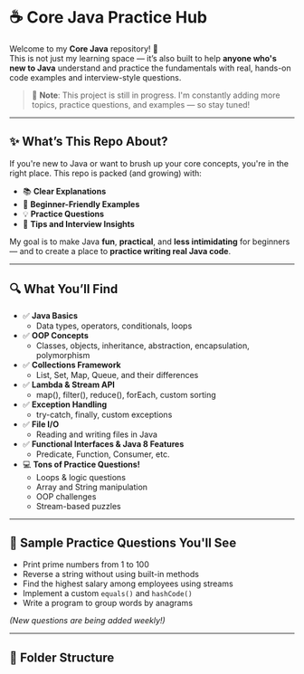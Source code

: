 # ☕ Core Java Practice Hub

Welcome to my **Core Java** repository! 🎉  
This is not just my learning space — it’s also built to help **anyone who's new to Java** understand and practice the fundamentals with real, hands-on code examples and interview-style questions.

> 🚧 **Note**: This project is still in progress. I'm constantly adding more topics, practice questions, and examples — so stay tuned!

---

## ✨ What’s This Repo About?

If you're new to Java or want to brush up your core concepts, you're in the right place. This repo is packed (and growing) with:

- 📚 **Clear Explanations**
- 🧠 **Beginner-Friendly Examples**
- 💡 **Practice Questions**
- 💬 **Tips and Interview Insights**

My goal is to make Java **fun**, **practical**, and **less intimidating** for beginners — and to create a place to **practice writing real Java code**.

---

## 🔍 What You’ll Find

- ✅ **Java Basics**
  - Data types, operators, conditionals, loops
- ✅ **OOP Concepts**
  - Classes, objects, inheritance, abstraction, encapsulation, polymorphism
- ✅ **Collections Framework**
  - List, Set, Map, Queue, and their differences
- ✅ **Lambda & Stream API**
  - map(), filter(), reduce(), forEach, custom sorting
- ✅ **Exception Handling**
  - try-catch, finally, custom exceptions
- ✅ **File I/O**
  - Reading and writing files in Java
- ✅ **Functional Interfaces & Java 8 Features**
  - Predicate, Function, Consumer, etc.
- 💻 **Tons of Practice Questions!**
  - Loops & logic questions
  - Array and String manipulation
  - OOP challenges
  - Stream-based puzzles

---

## 🧪 Sample Practice Questions You'll See

- Print prime numbers from 1 to 100  
- Reverse a string without using built-in methods  
- Find the highest salary among employees using streams  
- Implement a custom `equals()` and `hashCode()`  
- Write a program to group words by anagrams  

*(New questions are being added weekly!)*

---

## 📂 Folder Structure

